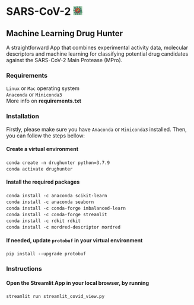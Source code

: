 # SARS-CoV-2 <img src="logo/Logo_small.png" alt="Logo_small.png" width="24"/>
## Machine Learning Drug Hunter
A straightforward App that combines experimental activity data, molecular descriptors and machine 
learning for classifying potential drug candidates against the SARS-CoV-2 Main Protease (MPro). 
### Requirements
`Linux` or `Mac` operating system    
`Anaconda` or `Miniconda3`    
More info on **requirements.txt**    
### Installation
Firstly, please make sure you have `Anaconda` or `Miniconda3` installed. Then, you can follow the steps bellow:    
#### Create a virtual environment
`conda create -n drughunter python=3.7.9`     
`conda activate drughunter`    
#### Install the required packages
`conda install -c anaconda scikit-learn`    
`conda install -c anaconda seaborn`    
`conda install -c conda-forge imbalanced-learn`   
`conda install -c conda-forge streamlit`    
`conda install -c rdkit rdkit`   
`conda install -c mordred-descriptor mordred`   
#### If needed, update `protobuf` in your virtual environment
`pip install --upgrade protobuf`   
### Instructions
#### Open the Streamlit App in your local browser, by running
`streamlit run streamlit_covid_view.py`
